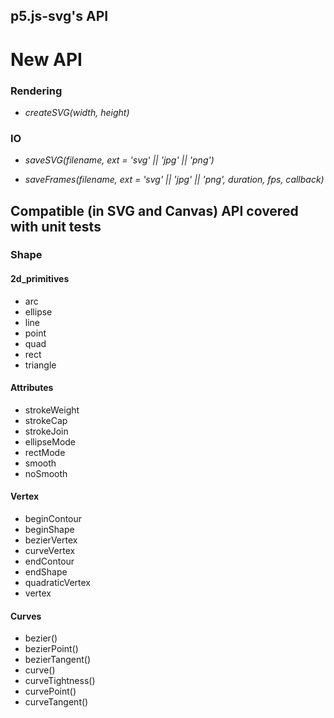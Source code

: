 ## p5.js-svg's API

# New API

### Rendering

- _createSVG(width, height)_

### IO

- _saveSVG(filename, ext = 'svg' || 'jpg' || 'png')_

- _saveFrames(filename, ext = 'svg' || 'jpg' || 'png', duration, fps, callback)_

## Compatible (in SVG and Canvas) API covered with unit tests

### Shape

#### 2d_primitives

- arc
- ellipse
- line
- point
- quad
- rect
- triangle

#### Attributes

- strokeWeight
- strokeCap
- strokeJoin
- ellipseMode
- rectMode
- smooth
- noSmooth

#### Vertex

- beginContour
- beginShape
- bezierVertex
- curveVertex
- endContour
- endShape
- quadraticVertex
- vertex

#### Curves

- bezier()
- bezierPoint()
- bezierTangent()
- curve()
- curveTightness()
- curvePoint()
- curveTangent()

